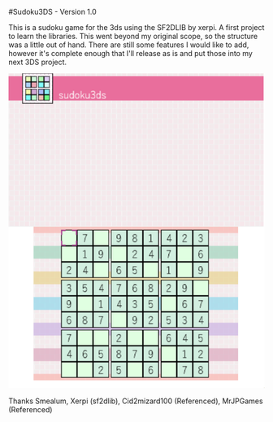 #Sudoku3DS - Version 1.0

This is a sudoku game for the 3ds using the SF2DLIB by xerpi.
A first project to learn the libraries. 
This went beyond my original scope, so the structure was a little out of hand. 
There are still some features I would like to add, however it's complete enough that I'll release as is and 
put those into my next 3DS project.


![Alt text](/screenshots/main_game.PNG?raw=true "Main Game Screen")





Thanks Smealum, Xerpi (sf2dlib), Cid2mizard100 (Referenced), MrJPGames (Referenced)
